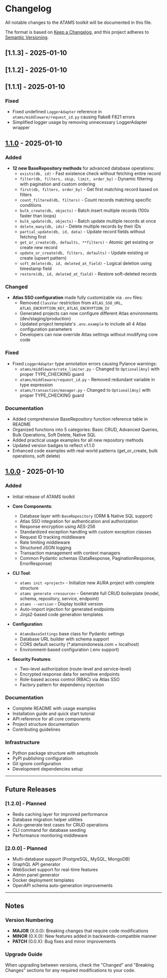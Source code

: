 # Changelog

All notable changes to the ATAMS toolkit will be documented in this file.

The format is based on [Keep a Changelog](https://keepachangelog.com/en/1.0.0/),
and this project adheres to [Semantic Versioning](https://semver.org/spec/v2.0.0.html).

## [1.1.3] - 2025-01-10

## [1.1.2] - 2025-01-10

## [1.1.1] - 2025-01-10

### Fixed
- Fixed undefined `LoggerAdapter` reference in `atams/middleware/request_id.py` causing flake8 F821 errors
- Simplified logger usage by removing unnecessary LoggerAdapter wrapper

## [1.1.0] - 2025-01-10

### Added
- **12 new BaseRepository methods** for advanced database operations:
  - `exists(db, id)` - Fast existence check without fetching entire record
  - `filter(db, filters, skip, limit, order_by)` - Dynamic filtering with pagination and custom ordering
  - `first(db, filters, order_by)` - Get first matching record based on filters
  - `count_filtered(db, filters)` - Count records matching specific conditions
  - `bulk_create(db, objects)` - Batch insert multiple records (100x faster than loops)
  - `bulk_update(db, objects)` - Batch update multiple records at once
  - `delete_many(db, ids)` - Delete multiple records by their IDs
  - `partial_update(db, id, data)` - Update record fields without fetching first
  - `get_or_create(db, defaults, **filters)` - Atomic get existing or create new record
  - `update_or_create(db, filters, defaults)` - Update existing or create (upsert pattern)
  - `soft_delete(db, id, deleted_at_field)` - Logical deletion using timestamp field
  - `restore(db, id, deleted_at_field)` - Restore soft-deleted records

### Changed
- **Atlas SSO configuration** made fully customizable via `.env` files:
  - Removed `ClassVar` restriction from `ATLAS_SSO_URL`, `ATLAS_ENCRYPTION_KEY`, `ATLAS_ENCRYPTION_IV`
  - Generated projects can now configure different Atlas environments (dev/staging/production)
  - Updated project template's `.env.example` to include all 4 Atlas configuration parameters
  - Developers can now override Atlas settings without modifying core code

### Fixed
- Fixed `LoggerAdapter` type annotation errors causing Pylance warnings:
  - `atams/middleware/rate_limiter.py` - Changed to `Optional[Any]` with proper TYPE_CHECKING guard
  - `atams/middleware/request_id.py` - Removed redundant variable in type expression
  - `atams/transaction/manager.py` - Changed to `Optional[Any]` with proper TYPE_CHECKING guard

### Documentation
- Added comprehensive BaseRepository function reference table in README
- Organized functions into 5 categories: Basic CRUD, Advanced Queries, Bulk Operations, Soft Delete, Native SQL
- Added practical usage examples for all new repository methods
- Updated version badges to reflect v1.1.0
- Enhanced code examples with real-world patterns (get_or_create, bulk operations, soft delete)

## [1.0.0] - 2025-01-10

### Added
- Initial release of ATAMS toolkit
- **Core Components**:
  - Database layer with `BaseRepository` (ORM & Native SQL support)
  - Atlas SSO integration for authentication and authorization
  - Response encryption using AES-256
  - Standardized exception handling with custom exception classes
  - Request ID tracking middleware
  - Rate limiting middleware
  - Structured JSON logging
  - Transaction management with context managers
  - Common Pydantic schemas (DataResponse, PaginationResponse, ErrorResponse)

- **CLI Tool**:
  - `atams init <project>` - Initialize new AURA project with complete structure
  - `atams generate <resource>` - Generate full CRUD boilerplate (model, schema, repository, service, endpoint)
  - `atams --version` - Display toolkit version
  - Auto-import injection for generated endpoints
  - Jinja2-based code generation templates

- **Configuration**:
  - `AtamsBaseSettings` base class for Pydantic settings
  - Database URL builder with schema support
  - CORS default security (*.atamsindonesia.com + localhost)
  - Environment-based configuration (.env support)

- **Security Features**:
  - Two-level authorization (route-level and service-level)
  - Encrypted response data for sensitive endpoints
  - Role-based access control (RBAC) via Atlas SSO
  - Factory pattern for dependency injection

### Documentation
- Complete README with usage examples
- Installation guide and quick start tutorial
- API reference for all core components
- Project structure documentation
- Contributing guidelines

### Infrastructure
- Python package structure with setuptools
- PyPI publishing configuration
- Git ignore configuration
- Development dependencies setup

---

## Future Releases

### [1.2.0] - Planned
- Redis caching layer for improved performance
- Database migration helper utilities
- Auto-generate test cases for CRUD operations
- CLI command for database seeding
- Performance monitoring middleware

### [2.0.0] - Planned
- Multi-database support (PostgreSQL, MySQL, MongoDB)
- GraphQL API generator
- WebSocket support for real-time features
- Admin panel generator
- Docker deployment templates
- OpenAPI schema auto-generation improvements

---

## Notes

### Version Numbering
- **MAJOR** (X.0.0): Breaking changes that require code modifications
- **MINOR** (0.X.0): New features added in backwards-compatible manner
- **PATCH** (0.0.X): Bug fixes and minor improvements

### Upgrade Guide
When upgrading between versions, check the "Changed" and "Breaking Changes" sections for any required modifications to your code.

[1.1.0]: https://github.com/GratiaManullang03/atams/releases/tag/v1.1.0
[1.0.0]: https://github.com/GratiaManullang03/atams/releases/tag/v1.0.0
